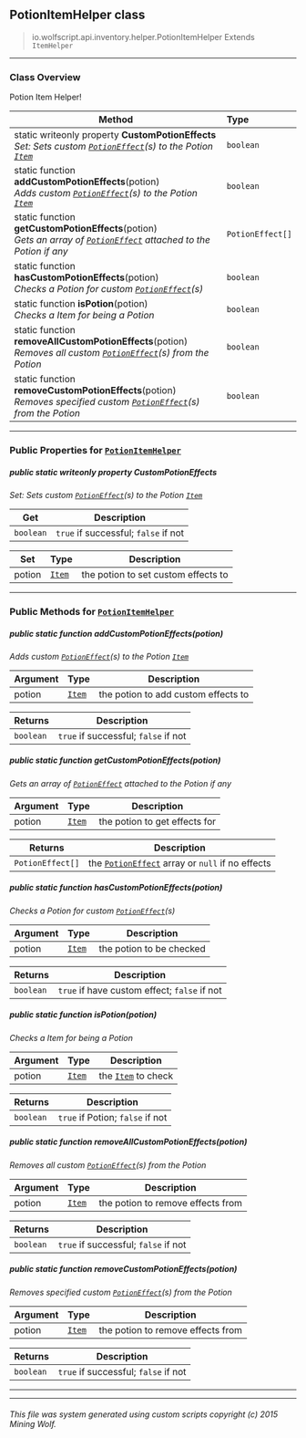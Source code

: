 ## PotionItemHelper __class__

>io.wolfscript.api.inventory.helper.PotionItemHelper
>Extends `ItemHelper`

---

### Class Overview

Potion Item Helper!

Method | Type   
--- | :--- 
static writeonly property __CustomPotionEffects__ <br> _Set: Sets custom [`PotionEffect`](../../potion/PotionEffect.md)(s) to the Potion [`Item`](../Item.md)_ | `boolean`
static function __addCustomPotionEffects__(potion) <br> _Adds custom [`PotionEffect`](../../potion/PotionEffect.md)(s) to the Potion [`Item`](../Item.md)_ | `boolean`
static function __getCustomPotionEffects__(potion) <br> _Gets an array of [`PotionEffect`](../../potion/PotionEffect.md) attached to the Potion if any_ | `PotionEffect[]`
static function __hasCustomPotionEffects__(potion) <br> _Checks a Potion for custom [`PotionEffect`](../../potion/PotionEffect.md)(s)_ | `boolean`
static function __isPotion__(potion) <br> _Checks a Item for being a Potion_ | `boolean`
static function __removeAllCustomPotionEffects__(potion) <br> _Removes all custom [`PotionEffect`](../../potion/PotionEffect.md)(s) from the Potion_ | `boolean`
static function __removeCustomPotionEffects__(potion) <br> _Removes specified custom [`PotionEffect`](../../potion/PotionEffect.md)(s) from the Potion_ | `boolean`



---


### Public Properties for [`PotionItemHelper`](PotionItemHelper.md)

##### <a id='custompotioneffects'></a>public static writeonly property __CustomPotionEffects__

_Set: Sets custom [`PotionEffect`](../../potion/PotionEffect.md)(s) to the Potion [`Item`](../Item.md)_

Get | Description
--- | --- 
`boolean` | `true` if successful; `false` if not

Set | Type | Description  
--- | --- | --- 
potion | [`Item`](../Item.md) | the potion to set custom effects to


---

### Public Methods for [`PotionItemHelper`](PotionItemHelper.md)

##### <a id='addcustompotioneffects'></a>public static function __addCustomPotionEffects__(potion)

_Adds custom [`PotionEffect`](../../potion/PotionEffect.md)(s) to the Potion [`Item`](../Item.md)_

Argument | Type | Description  
--- | --- | --- 
potion | [`Item`](../Item.md) | the potion to add custom effects to

Returns | Description
--- | --- 
`boolean` | `true` if successful; `false` if not


##### <a id='getcustompotioneffects'></a>public static function __getCustomPotionEffects__(potion)

_Gets an array of [`PotionEffect`](../../potion/PotionEffect.md) attached to the Potion if any_

Argument | Type | Description  
--- | --- | --- 
potion | [`Item`](../Item.md) | the potion to get effects for

Returns | Description
--- | --- 
`PotionEffect[]` | the [`PotionEffect`](../../potion/PotionEffect.md) array or `null` if no effects


##### <a id='hascustompotioneffects'></a>public static function __hasCustomPotionEffects__(potion)

_Checks a Potion for custom [`PotionEffect`](../../potion/PotionEffect.md)(s)_

Argument | Type | Description  
--- | --- | --- 
potion | [`Item`](../Item.md) | the potion to be checked

Returns | Description
--- | --- 
`boolean` | `true` if have custom effect; `false` if not


##### <a id='ispotion'></a>public static function __isPotion__(potion)

_Checks a Item for being a Potion_

Argument | Type | Description  
--- | --- | --- 
potion | [`Item`](../Item.md) | the [`Item`](../Item.md) to check

Returns | Description
--- | --- 
`boolean` | `true` if Potion; `false` if not


##### <a id='removeallcustompotioneffects'></a>public static function __removeAllCustomPotionEffects__(potion)

_Removes all custom [`PotionEffect`](../../potion/PotionEffect.md)(s) from the Potion_

Argument | Type | Description  
--- | --- | --- 
potion | [`Item`](../Item.md) | the potion to remove effects from

Returns | Description
--- | --- 
`boolean` | `true` if successful; `false` if not


##### <a id='removecustompotioneffects'></a>public static function __removeCustomPotionEffects__(potion)

_Removes specified custom [`PotionEffect`](../../potion/PotionEffect.md)(s) from the Potion_

Argument | Type | Description  
--- | --- | --- 
potion | [`Item`](../Item.md) | the potion to remove effects from

Returns | Description
--- | --- 
`boolean` | `true` if successful; `false` if not


---
---


###### This file was system generated using custom scripts copyright (c) 2015 Mining Wolf.
	

